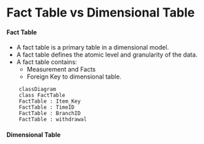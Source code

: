# Fact Table vs Dimensional Table


#### Fact Table

- A fact table is a primary table in a dimensional model.
- A fact table defines the atomic level and granularity of the data.
- A fact table contains:
  - Measurement and Facts
  - Foreign Key to dimensional table.
```mermaid
    classDiagram
    class FactTable
    FactTable : Item_Key
    FactTable : TimeID
    FactTable : BranchID
    FactTable : withdrawal
```

#### Dimensional Table

